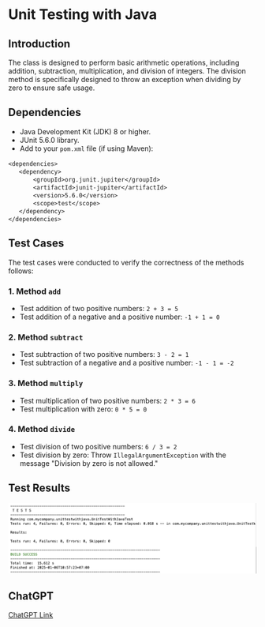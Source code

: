 # Unit Testing with Java

## Introduction
The class is designed to perform basic arithmetic operations, including addition, subtraction, multiplication, and division of integers. The division method is specifically designed to throw an exception when dividing by zero to ensure safe usage.

## Dependencies
- Java Development Kit (JDK) 8 or higher.
- JUnit 5.6.0 library.
- Add to your `pom.xml` file (if using Maven):
 ```
 <dependencies>
    <dependency>
        <groupId>org.junit.jupiter</groupId>
        <artifactId>junit-jupiter</artifactId>
        <version>5.6.0</version>
        <scope>test</scope>
    </dependency>
 </dependencies>
 ```

## Test Cases
The test cases were conducted to verify the correctness of the methods follows:

### 1. Method `add`
- Test addition of two positive numbers: `2 + 3 = 5`
- Test addition of a negative and a positive number: `-1 + 1 = 0`

### 2. Method `subtract`
- Test subtraction of two positive numbers: `3 - 2 = 1`
- Test subtraction of a negative and a positive number: `-1 - 1 = -2`

### 3. Method `multiply`
- Test multiplication of two positive numbers: `2 * 3 = 6`
- Test multiplication with zero: `0 * 5 = 0`

### 4. Method `divide`
- Test division of two positive numbers: `6 / 3 = 2`
- Test division by zero: Throw `IllegalArgumentException` with the message "Division by zero is not allowed."

## Test Results
![Test Results](./images/success.png)

## ChatGPT
[ChatGPT Link](https://chatgpt.com/share/677b587a-9c14-800d-857c-2b9d77ec443e)
